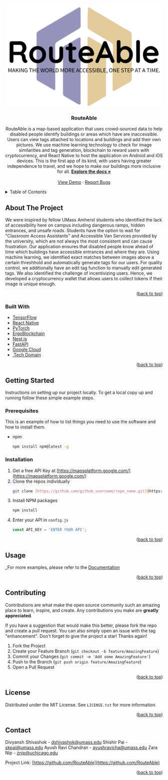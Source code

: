 <!-- PROJECT LOGO -->
<br />
<div align="center">
  <a href="[https://github.com/RouteAble](https://github.com/RouteAble)">
    <img src="/profile/images/logo.png" alt="Logo" width="600">
  </a>

<h3 align="center">RouteAble</h3>

  <p align="center">
RouteAble is a map-based application that uses crowd-sourced data to help disabled people identify buildings or areas which have are inaccessible. Users can view tags attached to locations and buildings and add their own pictures. We use machine learning technology to check for image similarities and tag generation, blockchain to reward users with cryptocurrency, and React Native to host the application on Android and iOS devices. This is the first app of its kind, with users having greater independence to travel, and we hope to make our buildings more inclusive for all.
    <a href="https://github.com/RouteAble"><strong>Explore the docs »</strong></a>
    <br />
    <br />
    <a href="https://docs.google.com/presentation/d/145E9zU8xtpnWF9hRp2KIpmkV4GY5TStbv_fuzdng2to/edit?usp=sharing">View Demo</a>
    ·
    <a href="https://github.com/orgs/RouteAble/discussions">Report Bugs</a>  
  </p>
</div>



<!-- TABLE OF CONTENTS -->
<details>
  <summary>Table of Contents</summary>
  <ol>
    <li>
      <a href="#about-the-project">About The Project</a>
      <ul>
        <li><a href="#built-with">Built With</a></li>
      </ul>
    </li>
    <li>
      <a href="#getting-started">Getting Started</a>
      <ul>
        <li><a href="#prerequisites">Prerequisites</a></li>
        <li><a href="#installation">Installation</a></li>
      </ul>
    </li>
    <li><a href="#usage">Usage</a></li>
    <li><a href="#contributing">Contributing</a></li>
    <li><a href="#license">License</a></li>
    <li><a href="#contact">Contact</a></li>
  </ol>
</details>



<!-- ABOUT THE PROJECT -->
## About The Project

We were inspired by fellow UMass Amherst students who identified the lack of accessibility here on campus including dangerous ramps, hidden entrances, and unsafe roads. Students have the option to wait for "Classroom Access Assistants" and Accessible Van Services provided by the university, which are not always the most consistent and can cause frustration. Our application ensures that disabled people know ahead of time which buildings have accessible entrances and where they are. Using machine learning, we identified exact matches between images above a certain threshhold and automatically generate tags for our users. For quality control, we additionally have an edit tag function to manually edit generated tags. We also identified the challenge of incentivizing users. Hence, we developed a cryptocurrency wallet that allows users to collect tokens if their image is unique enough. 

<p align="right">(<a href="#readme-top">back to top</a>)</p>



### Built With

* [TensorFlow](https://www.tensorflow.org/)
* [React Native](https://reactnative.dev/)
* [PyTorch](https://pytorch.org/l)
* [ErgoBlockchain](https://ergoplatform.org/en/)
* [Nest.js](https://nestjs.com/)
* [FastAPI](https://fastapi.tiangolo.com/)
* [Google Cloud](https://cloud.google.com/)
* [.Tech Domain](https://get.tech/mlh)

<p align="right">(<a href="#readme-top">back to top</a>)</p>



<!-- GETTING STARTED -->
## Getting Started

Instructions on setting up our project locally.
To get a local copy up and running follow these simple example steps.

### Prerequisites

This is an example of how to list things you need to use the software and how to install them.
* npm
  ```sh
  npm install npm@latest -g
  ```

### Installation

1. Get a free API Key at [https://mapsplatform.google.com/](https://mapsplatform.google.com/)
2. Clone the repos individually
   ```sh
   git clone [https://github.com/github_username/repo_name.git](https://github.com/RouteAble)
   ```
3. Install NPM packages
   ```sh
   npm install
   ```
4. Enter your API in `config.js`
   ```js
   const API_KEY = 'ENTER YOUR API';
   ```

<p align="right">(<a href="#readme-top">back to top</a>)</p>



<!-- USAGE EXAMPLES -->
## Usage

_For more examples, please refer to the [Documentation](https://github.com/RouteAble)

<p align="right">(<a href="#readme-top">back to top</a>)</p>

<!-- CONTRIBUTING -->
## Contributing

Contributions are what make the open source community such an amazing place to learn, inspire, and create. Any contributions you make are **greatly appreciated**.

If you have a suggestion that would make this better, please fork the repo and create a pull request. You can also simply open an issue with the tag "enhancement".
Don't forget to give the project a star! Thanks again!

1. Fork the Project
2. Create your Feature Branch (`git checkout -b feature/AmazingFeature`)
3. Commit your Changes (`git commit -m 'Add some AmazingFeature'`)
4. Push to the Branch (`git push origin feature/AmazingFeature`)
5. Open a Pull Request

<p align="right">(<a href="#readme-top">back to top</a>)</p>

<!-- LICENSE -->
## License

Distributed under the MIT License. See `LICENSE.txt` for more information.

<p align="right">(<a href="#readme-top">back to top</a>)</p>



<!-- CONTACT -->
## Contact

Divyansh Shivashok - dshivashok@umass.edu
Shishir Pai - skpai@umass.edu
Ayush Ravi Chandran - ayushravicha@umass.edu
Zara Nip - znip@uchicago.edu

Project Link: [https://github.com/RouteAble](https://github.com/RouteAble)

<p align="right">(<a href="#readme-top">back to top</a>)</p>
